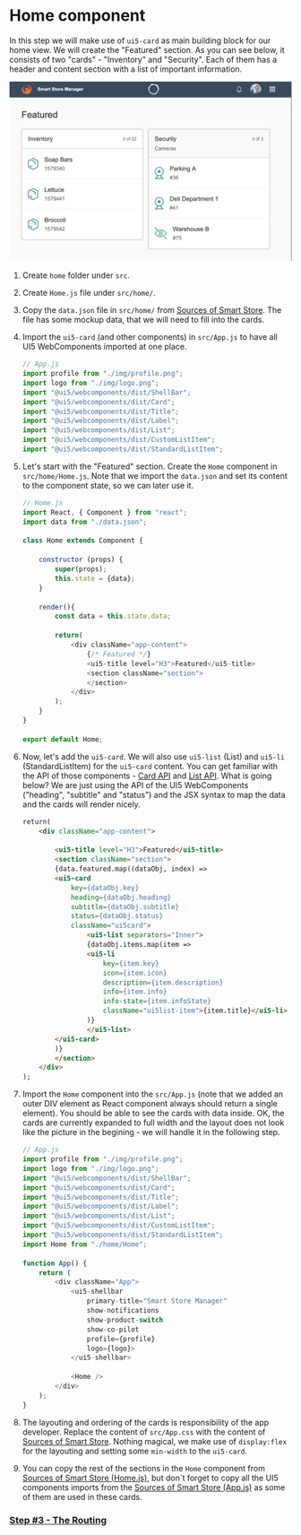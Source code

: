 # Home component

In this step we will make use of ```ui5-card``` as main building block for our home view. We will create the "Featured" section. As you can see below, it consists of two "cards" - "Inventory" and "Security". Each of them has a header and content section with a list of important information.

![Alt text](./step2.png?raw=true "Home")

1. Create `home` folder under `src`.

2. Create `Home.js` file under `src/home/`.

3. Copy the `data.json` file in `src/home/`
from [Sources of Smart Store](https://github.com/ilhan007/ui5con-app/blob/master/src/home/). The file has some mockup data, that we will need to fill into the cards.

4. Import the `ui5-card` (and other components) in `src/App.js` to have all UI5 WebComponents imported at one place.

	```js 
	// App.js
	import profile from "./img/profile.png";
	import logo from "./img/logo.png";
	import "@ui5/webcomponents/dist/ShellBar";
	import "@ui5/webcomponents/dist/Card";
	import "@ui5/webcomponents/dist/Title";
	import "@ui5/webcomponents/dist/Label";
	import "@ui5/webcomponents/dist/List";
	import "@ui5/webcomponents/dist/CustomListItem";
	import "@ui5/webcomponents/dist/StandardListItem";
	```

5. Let's start with the "Featured" section.
Create the `Home` component in `src/home/Home.js`. Note that we import the `data.json` and set its content to the component state, so we can later use it.

	```js
	// Home.js
	import React, { Component } from "react";
	import data from "./data.json";

	class Home extends Component {

		constructor (props) {
			super(props);
			this.state = {data};
		}

		render(){
			const data = this.state.data;

			return(
				<div className="app-content">
					{/* Featured */}
					<ui5-title level="H3">Featured</ui5-title>
					<section className="section">
					</section>
				</div>
			);
		}
	}

	export default Home;
	```

6. Now, let's add the `ui5-card`. We will also use `ui5-list` (List) and `ui5-li` (StandardListItem) for the `ui5-card` content. 
You can get familiar with the API of those components - [Card API](https://sap.github.io/ui5-webcomponents/playground/components/Card/) and [List API](https://sap.github.io/ui5-webcomponents/playground/components/List/). What is going below?
We are just using the API of the UI5 WebComponents ("heading", "subtitle" and "status") and the JSX syntax to map the data and the cards will render nicely.

	```html
	return(
		<div className="app-content">

			<ui5-title level="H3">Featured</ui5-title>
			<section className="section">
			{data.featured.map((dataObj, index) => 
			<ui5-card
				key={dataObj.key}
				heading={dataObj.heading}
				subtitle={dataObj.subtitle}
				status={dataObj.status}
				className="ui5card">
					<ui5-list separators="Inner">
					{dataObj.items.map(item =>
					<ui5-li
						key={item.key}
						icon={item.icon}
						description={item.description}
						info={item.info}
						info-state={item.infoState}
						className="ui5list-item">{item.title}</ui5-li>
					)}
					</ui5-list>
			</ui5-card>
			)}
			</section>
		</div>
	);
	```

7. Import the `Home` component into the `src/App.js` (note that we added an outer DIV element as React component always should return a single element). You should be able to see the cards with data inside.  OK, the cards are currently expanded to full width and the layout does not look like the picture in the begining - we will handle it in the following step.
	```js 
	// App.js
	import profile from "./img/profile.png";
	import logo from "./img/logo.png";
	import "@ui5/webcomponents/dist/ShellBar";
	import "@ui5/webcomponents/dist/Card";
	import "@ui5/webcomponents/dist/Title";
	import "@ui5/webcomponents/dist/Label";
	import "@ui5/webcomponents/dist/List";
	import "@ui5/webcomponents/dist/CustomListItem";
	import "@ui5/webcomponents/dist/StandardListItem";
	import Home from "./home/Home";

	function App() {
		return (
			<div className="App">
				<ui5-shellbar
					primary-title="Smart Store Manager"
					show-notifications
					show-product-switch
					show-co-pilot
					profile={profile}
					logo={logo}>
				</ui5-shellbar>

				<Home />
			</div>
		);
	}
	```

8. The layouting and ordering of the cards is responsibility of the app developer. Replace the content of `src/App.css` with the content of [Sources of Smart Store](https://github.com/ilhan007/ui5con-app/blob/master/src/App.css). Nothing magical, we make use of `display:flex` for the layouting and setting some `min-width` to the `ui5-card`.

9. You can copy the rest of the sections in the `Home` component from [Sources of Smart Store (Home.js)](https://github.com/ilhan007/ui5con-app/blob/master/src/home/Home.js), but don`t forget to copy all the UI5 components imports from the [Sources of Smart Store (App.js)](https://github.com/ilhan007/ui5con-app/blob/master/src/App.js) as some of them are used in these cards.

### [Step #3 - The Routing](./Step3_The_Routing.md)
